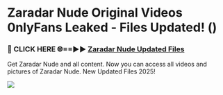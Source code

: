# Zaradar Nude Original Videos 0nlyFans Leaked - Files Updated! ()

<h3>🔴 CLICK HERE 🌐==►► <a href="https://tinyurl.com/2p9ay9w9" rel="nofollow">Zaradar Nude Updated Files</a></h3>

Get Zaradar Nude and all content. Now you can access all videos and pictures of Zaradar Nude. New Updated Files 2025!

[![](https://i.imgur.com/KQgVmj3.gif)](https://tinyurl.com/2p9ay9w9)
